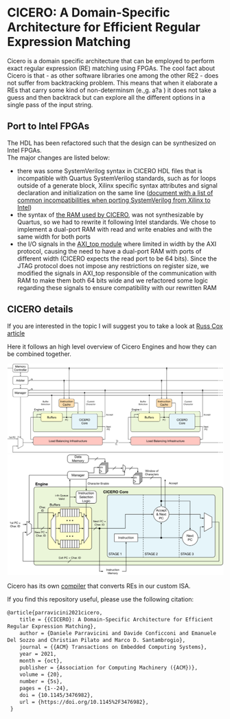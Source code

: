 # CICERO: A Domain-Specific Architecture for Efficient Regular Expression Matching
 
Cicero is a domain specific architecture that can be employed to perform exact regular expression (RE) matching using FPGAs.
The cool fact about Cicero is that - as other software libraries one among the other RE2 - does not suffer from backtracking problem.
This means that when it elaborate a REs that carry some kind of non-determinsm (e.,g. a?a ) it does not take a guess and then backtrack but can explore all the different options in a single pass of the input string.

## Port to Intel FPGAs
The HDL has been refactored such that the design can be synthesized on Intel FPGAs.  
The major changes are listed below:
- there was some SystemVerilog syntax in CICERO HDL files that is incompatible with Quartus SystemVerilog standards, such as for loops outside of a generate block, Xilinx specific syntax attributes and signal declaration and initialization on the same line ([document with a list of common incompatibilities when porting SystemVerilog from Xilinx to Intel](https://marekpikula.github.io/quartus-sv-gotchas/Intel%20Quartus%20SystemVerilog%20gotchas.html))
- the syntax of [the RAM used by CICERO](https://github.com/leonardo-panseri/cicero-port-to-intel/blob/master/hdl_src/rtl/memories/bram.sv), was not synthesizable by Quartus, so we had to rewrite it following Intel standards. We chose to implement a dual-port RAM with read and write enables and with the same width for both ports
- the I/O signals in the [AXI_top module](https://github.com/leonardo-panseri/cicero-port-to-intel/blob/master/hdl_src/rtl/AXI/AXI_top.sv) where limited in width by the AXI protocol, causing the need to have a dual-port RAM with ports of different width (CICERO expects the read port to be 64 bits). Since the JTAG protocol does not impose any restrictions on register size, we modified the signals in AXI_top responsible of the communication with RAM to make them both 64 bits wide and we refactored some logic regarding these signals to ensure compatibility with our rewritten RAM 

## CICERO details
If you are interested in the topic I will suggest you to take a look at [Russ Cox article](https://swtch.com/~rsc/regexp/regexp1.html)


Here it follows an high level overview of Cicero Engines and how they can be combined together.


![cicero_engine_multi_char](./figures/cicero_multi_new.png)
![cicero_multi_new_interconnection 1](./figures/cicero_engine_multi_char.png)

Cicero has its own [compiler](https://github.com/necst/cicero_compiler/) that converts REs in our custom ISA.




If you find this repository useful, please use the following citation:

```
@article{parravicini2021cicero,
    title = {{CICERO}: A Domain-Specific Architecture for Efficient Regular Expression Matching},
    author = {Daniele Parravicini and Davide Conficconi and Emanuele Del Sozzo and Christian Pilato and Marco D. Santambrogio}, 
    journal = {{ACM} Transactions on Embedded Computing Systems},
    year = 2021,
    month = {oct},
    publisher = {Association for Computing Machinery ({ACM})},
    volume = {20},
    number = {5s},
    pages = {1--24},
    doi = {10.1145/3476982},
    url = {https://doi.org/10.1145%2F3476982},
 } 
```
